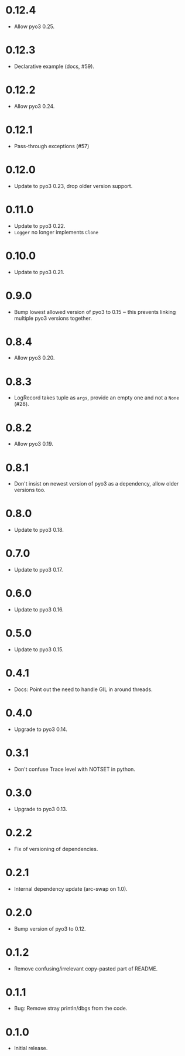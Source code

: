 # 0.12.4

* Allow pyo3 0.25.
# 0.12.3

* Declarative example (docs, #59).

# 0.12.2

* Allow pyo3 0.24.

# 0.12.1

* Pass-through exceptions (#57)

# 0.12.0

* Update to pyo3 0.23, drop older version support.

# 0.11.0

* Update to pyo3 0.22.
* `Logger` no longer implements `Clone`

# 0.10.0

* Update to pyo3 0.21.

# 0.9.0

* Bump lowest allowed version of pyo3 to 0.15 ‒ this prevents linking multiple
  pyo3 versions together.

# 0.8.4

* Allow pyo3 0.20.

# 0.8.3

* LogRecord takes tuple as `args`, provide an empty one and not a `None` (#28).

# 0.8.2

* Allow pyo3 0.19.

# 0.8.1

* Don't insist on newest version of pyo3 as a dependency, allow older versions
  too.

# 0.8.0

* Update to pyo3 0.18.

# 0.7.0

* Update to pyo3 0.17.

# 0.6.0

* Update to pyo3 0.16.

# 0.5.0

* Update to pyo3 0.15.

# 0.4.1

* Docs: Point out the need to handle GIL in around threads.

# 0.4.0

* Upgrade to pyo3 0.14.

# 0.3.1

* Don't confuse Trace level with NOTSET in python.

# 0.3.0

* Upgrade to pyo3 0.13.

# 0.2.2

* Fix of versioning of dependencies.

# 0.2.1

* Internal dependency update (arc-swap on 1.0).

# 0.2.0

* Bump version of pyo3 to 0.12.

# 0.1.2

* Remove confusing/irrelevant copy-pasted part of README.

# 0.1.1

* Bug: Remove stray println/dbgs from the code.

# 0.1.0

* Initial release.
